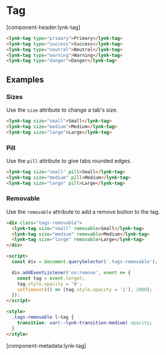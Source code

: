 # Tag

[component-header:lynk-tag]

```html preview
<lynk-tag type="primary">Primary</lynk-tag>
<lynk-tag type="success">Success</lynk-tag>
<lynk-tag type="neutral">Neutral</lynk-tag>
<lynk-tag type="warning">Warning</lynk-tag>
<lynk-tag type="danger">Danger</lynk-tag>
```

## Examples

### Sizes

Use the `size` attribute to change a tab's size.

```html preview
<lynk-tag size="small">Small</lynk-tag>
<lynk-tag size="medium">Medium</lynk-tag>
<lynk-tag size="large">Large</lynk-tag>
```

### Pill

Use the `pill` attribute to give tabs rounded edges.

```html preview
<lynk-tag size="small" pill>Small</lynk-tag>
<lynk-tag size="medium" pill>Medium</lynk-tag>
<lynk-tag size="large" pill>Large</lynk-tag>
```

### Removable

Use the `removable` attribute to add a remove button to the tag.

```html preview
<div class="tags-removable">
  <lynk-tag size="small" removable>Small</lynk-tag>
  <lynk-tag size="medium" removable>Medium</lynk-tag>
  <lynk-tag size="large" removable>Large</lynk-tag>
</div>

<script>
  const div = document.querySelector('.tags-removable');

  div.addEventListener('on:remove', event => {
    const tag = event.target;
    tag.style.opacity = '0';
    setTimeout(() => (tag.style.opacity = '1'), 2000);
  });
</script>

<style>
  .tags-removable l-tag {
    transition: var(--lynk-transition-medium) opacity;
  }
</style>
```

[component-metadata:lynk-tag]
